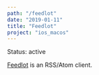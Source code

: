```yaml
---
path: "/feedlot"
date: "2019-01-11"
title: "Feedlot"
project: "ios_macos"
---
```


Status: active

[Feedlot](https://github.com/FiniteMonkeys/Feedlot) is an RSS/Atom client.
